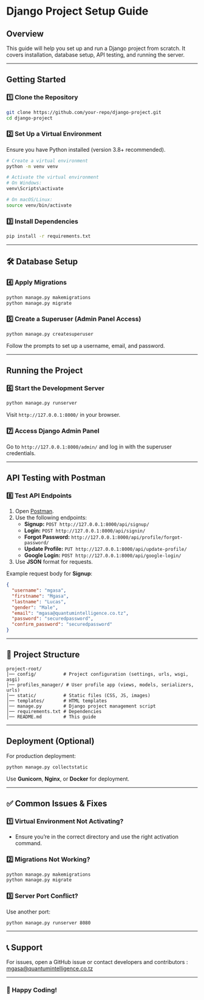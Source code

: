 # Django Project Setup Guide

##  Overview
This guide will help you set up and run a Django project from scratch. It covers installation, database setup, API testing, and running the server.

---

##  Getting Started

### **1️⃣ Clone the Repository**
```bash
git clone https://github.com/your-repo/django-project.git
cd django-project
```

### **2️⃣ Set Up a Virtual Environment**
Ensure you have Python installed (version 3.8+ recommended).

```bash
# Create a virtual environment
python -m venv venv

# Activate the virtual environment
# On Windows:
venv\Scripts\activate

# On macOS/Linux:
source venv/bin/activate
```

### **3️⃣ Install Dependencies**
```bash
pip install -r requirements.txt
```

---

## 🛠 Database Setup

### **4️⃣ Apply Migrations**
```bash
python manage.py makemigrations
python manage.py migrate
```

### **5️⃣ Create a Superuser (Admin Panel Access)**
```bash
python manage.py createsuperuser
```
Follow the prompts to set up a username, email, and password.

---

##  Running the Project

### **6️⃣ Start the Development Server**
```bash
python manage.py runserver
```
Visit `http://127.0.0.1:8000/` in your browser.

### **7️⃣ Access Django Admin Panel**
Go to `http://127.0.0.1:8000/admin/` and log in with the superuser credentials.

---

##  API Testing with Postman

### **8️⃣ Test API Endpoints**
1. Open [Postman](https://www.postman.com/).
2. Use the following endpoints:
   - **Signup:** `POST http://127.0.0.1:8000/api/signup/`
   - **Login:** `POST http://127.0.0.1:8000/api/signin/`
   - **Forgot Password:** `http://127.0.0.1:8000/api/profile/forgot-password/`
   - **Update Profile:** `PUT http://127.0.0.1:8000/api/update-profile/`
   - **Google Login:** `POST http://127.0.0.1:8000/api/google-login/`
3. Use **JSON** format for requests.

Example request body for **Signup**:
```json
{
  "username": "mgasa",
  "firstname": "Mgasa",
  "lastname": "Lucas",
  "gender": "Male",
  "email": "mgasa@quantumintelligence.co.tz",
  "password": "securedpassword",
  "confirm_password": "securedpassword"
}
```

---

## 📂 Project Structure
```
project-root/
│── config/          # Project configuration (settings, urls, wsgi, asgi)
│── profiles_manager/ # User profile app (views, models, serializers, urls)
│── static/          # Static files (CSS, JS, images)
│── templates/       # HTML templates
│── manage.py        # Django project management script
│── requirements.txt # Dependencies
│── README.md        # This guide
```

---

##  Deployment (Optional)
For production deployment:
```bash
python manage.py collectstatic
```
Use **Gunicorn**, **Nginx**, or **Docker** for deployment.

---

## ✅ Common Issues & Fixes
### **1️⃣ Virtual Environment Not Activating?**
- Ensure you’re in the correct directory and use the right activation command.

### **2️⃣ Migrations Not Working?**
```bash
python manage.py makemigrations
python manage.py migrate
```

### **3️⃣ Server Port Conflict?**
Use another port:
```bash
python manage.py runserver 8080
```

---

## 📞 Support
For issues, open a GitHub issue or contact developers and contributors : mgasa@quantumintelligence.co.tz

---

### 🎉 Happy Coding!

